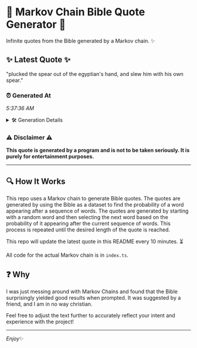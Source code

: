 # 📖 Markov Chain Bible Quote Generator 📖

Infinite quotes from the Bible generated by a Markov chain. ✨

## ✨ Latest Quote ✨
"plucked the spear out of the egyptian's hand, and slew him with his own spear."

### ⏰ Generated At
*5:37:36 AM*

<details>
    <summary>🛠️ Generation Details</summary>
    <p>
        <strong>🌱 Seed:</strong> plucked<br>
        <strong>🔄 Iterations:</strong> 14<br>
        <strong>📜 Context History:</strong><br>[ plucked ]: the<br>[ plucked, the ]: spear<br>[ plucked, the, spear ]: out<br>[ plucked, the, spear, out ]: of<br>[ plucked, the, spear, out, of ]: the<br>[ plucked, the, spear, out, of, the ]: egyptian's<br>[ the, spear, out, of, the, egyptian's ]: hand,<br>[ spear, out, of, the, egyptian's, hand, ]: and<br>[ out, of, the, egyptian's, hand,, and ]: slew<br>[ of, the, egyptian's, hand,, and, slew ]: him<br>[ the, egyptian's, hand,, and, slew, him ]: with<br>[ egyptian's, hand,, and, slew, him, with ]: his<br>[ hand,, and, slew, him, with, his ]: own<br>[ and, slew, him, with, his, own ]: spear.<br>
    </p>
</details>

### ⚠️ Disclaimer ⚠️
**This quote is generated by a program and is not to be taken seriously. It is purely for entertainment purposes.**

---

## 🔍 How It Works

This repo uses a Markov chain to generate Bible quotes. The quotes are generated by using the Bible as a dataset to find the probability of a word appearing after a sequence of words. The quotes are generated by starting with a random word and then selecting the next word based on the probability of it appearing after the current sequence of words. This process is repeated until the desired length of the quote is reached.

This repo will update the latest quote in this README every 10 minutes. ⏳

All code for the actual Markov chain is in `index.ts`.

## ❓ Why

I was just messing around with Markov Chains and found that the Bible surprisingly yielded good results when prompted. 
It was suggested by a friend, and I am in no way christian.

Feel free to adjust the text further to accurately reflect your intent and experience with the project!

---

*Enjoy*✨
